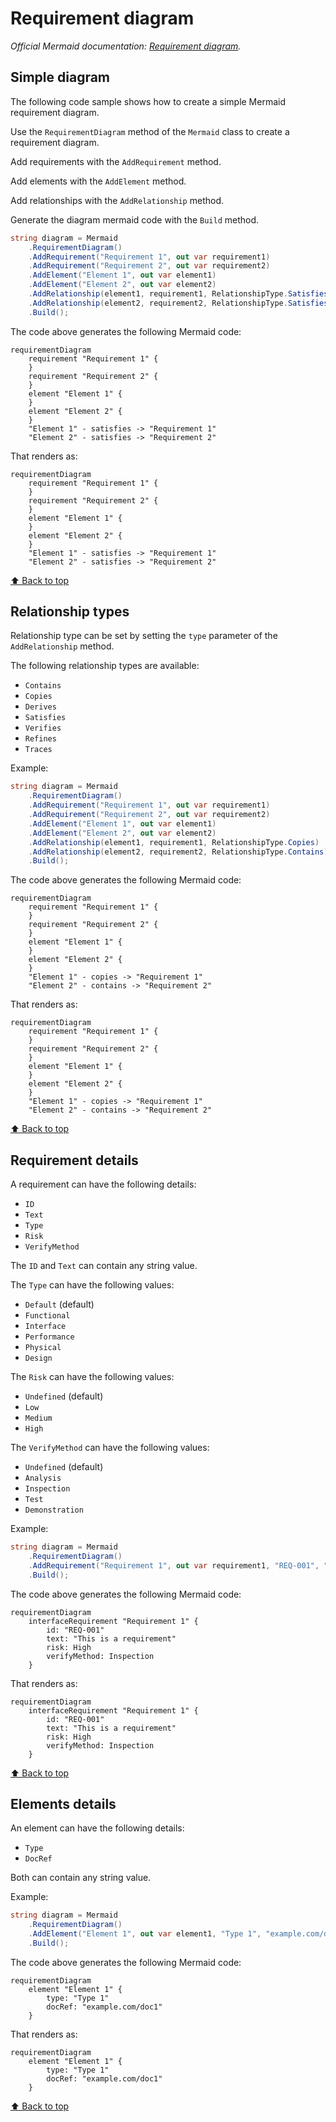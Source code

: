 # Requirement diagram<!-- omit from toc -->

*Official Mermaid documentation: [Requirement diagram](https://mermaid.js.org/syntax/requirementDiagram.html).*

## Simple diagram

The following code sample shows how to create a simple Mermaid requirement diagram.

Use the `RequirementDiagram` method of the `Mermaid` class to create a requirement diagram.

Add requirements with the `AddRequirement` method.

Add elements with the `AddElement` method.

Add relationships with the `AddRelationship` method.

Generate the diagram mermaid code with the `Build` method.

```csharp
string diagram = Mermaid
    .RequirementDiagram()
    .AddRequirement("Requirement 1", out var requirement1)
    .AddRequirement("Requirement 2", out var requirement2)
    .AddElement("Element 1", out var element1)
    .AddElement("Element 2", out var element2)
    .AddRelationship(element1, requirement1, RelationshipType.Satisfies)
    .AddRelationship(element2, requirement2, RelationshipType.Satisfies)
    .Build();
```

The code above generates the following Mermaid code:

```text
requirementDiagram
    requirement "Requirement 1" {
    }
    requirement "Requirement 2" {
    }
    element "Element 1" {
    }
    element "Element 2" {
    }
    "Element 1" - satisfies -> "Requirement 1"
    "Element 2" - satisfies -> "Requirement 2"
```

That renders as:

```mermaid
requirementDiagram
    requirement "Requirement 1" {
    }
    requirement "Requirement 2" {
    }
    element "Element 1" {
    }
    element "Element 2" {
    }
    "Element 1" - satisfies -> "Requirement 1"
    "Element 2" - satisfies -> "Requirement 2"
```

[⬆ Back to top](#requirement-diagram)

## Relationship types

Relationship type can be set by setting the `type` parameter of the `AddRelationship` method.

The following relationship types are available:

- `Contains`
- `Copies`
- `Derives`
- `Satisfies`
- `Verifies`
- `Refines`
- `Traces`

Example:

```csharp
string diagram = Mermaid
    .RequirementDiagram()
    .AddRequirement("Requirement 1", out var requirement1)
    .AddRequirement("Requirement 2", out var requirement2)
    .AddElement("Element 1", out var element1)
    .AddElement("Element 2", out var element2)
    .AddRelationship(element1, requirement1, RelationshipType.Copies)
    .AddRelationship(element2, requirement2, RelationshipType.Contains)
    .Build();
```

The code above generates the following Mermaid code:

```text
requirementDiagram
    requirement "Requirement 1" {
    }
    requirement "Requirement 2" {
    }
    element "Element 1" {
    }
    element "Element 2" {
    }
    "Element 1" - copies -> "Requirement 1"
    "Element 2" - contains -> "Requirement 2"
```

That renders as:

```mermaid
requirementDiagram
    requirement "Requirement 1" {
    }
    requirement "Requirement 2" {
    }
    element "Element 1" {
    }
    element "Element 2" {
    }
    "Element 1" - copies -> "Requirement 1"
    "Element 2" - contains -> "Requirement 2"
```

[⬆ Back to top](#requirement-diagram)

## Requirement details

A requirement can have the following details:

- `ID`
- `Text`
- `Type`
- `Risk`
- `VerifyMethod`

The `ID` and `Text` can contain any string value.

The `Type` can have the following values:

- `Default` (default)
- `Functional`
- `Interface`
- `Performance`
- `Physical`
- `Design`

The `Risk` can have the following values:

- `Undefined` (default)
- `Low`
- `Medium`
- `High`

The `VerifyMethod` can have the following values:

- `Undefined` (default)
- `Analysis`
- `Inspection`
- `Test`
- `Demonstration`

Example:

```csharp
string diagram = Mermaid
    .RequirementDiagram()
    .AddRequirement("Requirement 1", out var requirement1, "REQ-001", "This is a requirement", RequirementType.Interface, RequirementRisk.High, RequirementVerificationMethod.Inspection)
    .Build();
```

The code above generates the following Mermaid code:

```text
requirementDiagram
    interfaceRequirement "Requirement 1" {
        id: "REQ-001"
        text: "This is a requirement"
        risk: High
        verifyMethod: Inspection
    }
```

That renders as:

```mermaid
requirementDiagram
    interfaceRequirement "Requirement 1" {
        id: "REQ-001"
        text: "This is a requirement"
        risk: High
        verifyMethod: Inspection
    }
```

[⬆ Back to top](#requirement-diagram)

## Elements details

An element can have the following details:

- `Type`
- `DocRef`

Both can contain any string value.

Example:

```csharp
string diagram = Mermaid
    .RequirementDiagram()
    .AddElement("Element 1", out var element1, "Type 1", "example.com/doc1")
    .Build();
```

The code above generates the following Mermaid code:

```text
requirementDiagram
    element "Element 1" {
        type: "Type 1"
        docRef: "example.com/doc1"
    }
```

That renders as:

```mermaid
requirementDiagram
    element "Element 1" {
        type: "Type 1"
        docRef: "example.com/doc1"
    }
```

[⬆ Back to top](#requirement-diagram)

